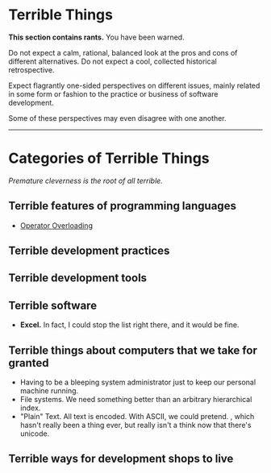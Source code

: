 # Terrible Things

**This section contains rants.** You have been warned.

Do not expect a calm, rational, balanced look at the pros and cons of different alternatives.
Do not expect a cool, collected historical retrospective.

Expect flagrantly one-sided perspectives on different issues,
mainly related in some form or fashion to the
practice or business of software development.

Some of these perspectives may even disagree with one another.

-----

# Categories of Terrible Things
*Premature cleverness is the root of all terrible.*

## Terrible features of programming languages
* [Operator Overloading](operator_overloading.md)

## Terrible development practices

## Terrible development tools

## Terrible software
* **Excel.** In fact, I could stop the list right there, and it would be fine.

## Terrible things about computers that we take for granted
* Having to be a bleeping system administrator just to keep our personal machine running.
* File systems. We need something better than an arbitrary hierarchical index.
* "Plain" Text. All text is encoded. With ASCII, we could pretend. 
, which hasn't really been a thing ever, but really isn't a think now that there's unicode.

## Terrible ways for development shops to live
